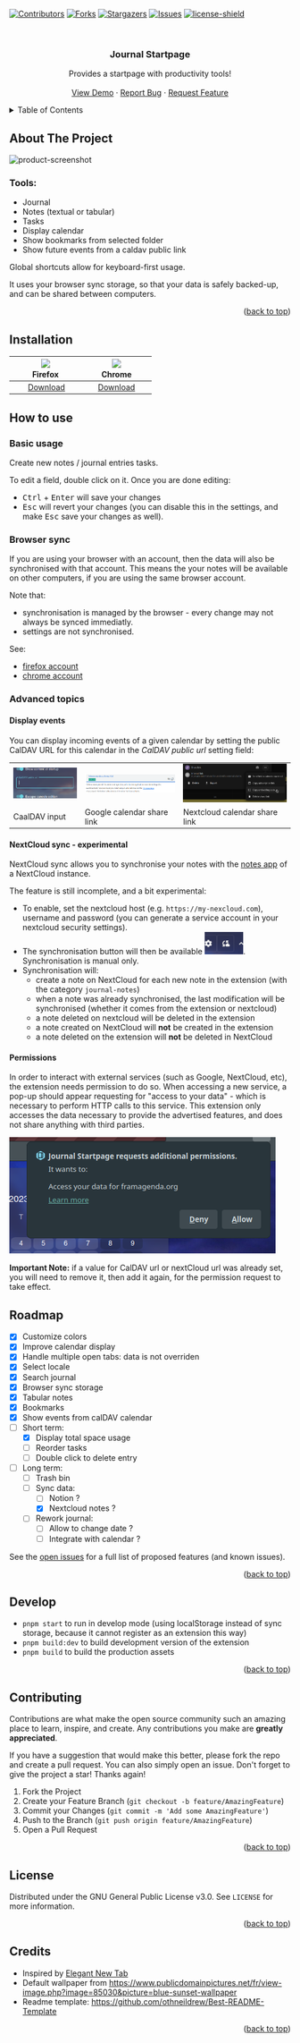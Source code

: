 
<!-- Improved compatibility of back to top link: See: https://github.com/othneildrew/Best-README-Template/pull/73 -->
<a name="readme-top"></a>
<!--
*** Thanks for checking out the Best-README-Template. If you have a suggestion
*** that would make this better, please fork the repo and create a pull request
*** or simply open an issue with the tag "enhancement".
*** Don't forget to give the project a star!
*** Thanks again! Now go create something AMAZING! :D
-->



<!-- PROJECT SHIELDS -->
<!--
*** I'm using markdown "reference style" links for readability.
*** Reference links are enclosed in brackets [ ] instead of parentheses ( ).
*** See the bottom of this document for the declaration of the reference variables
*** for contributors-url, forks-url, etc. This is an optional, concise syntax you may use.
*** https://www.markdownguide.org/basic-syntax/#reference-style-links
-->
[![Contributors][contributors-shield]][contributors-url]
[![Forks][forks-shield]][forks-url]
[![Stargazers][stars-shield]][stars-url]
[![Issues][issues-shield]][issues-url]
[![license-shield]][license-url]




<!-- PROJECT LOGO -->
<br />
<div align="center">

  <h3 align="center">Journal Startpage</h3>

  <p align="center">
    Provides a startpage with productivity tools!
    <br />
    <br />
    <a href="https://sapristi.github.io/journal-startpage/index.html">View Demo</a>
    ·
    <a href="https://github.com/sapristi/journal-startpage/issues">Report Bug</a>
    ·
    <a href="https://github.com/sapristi/journal-startpage/issues">Request Feature</a>
  </p>
</div>



<!-- TABLE OF CONTENTS -->
<details>
  <summary>Table of Contents</summary>
  <ol>
    <li>
      <a href="#about-the-project">About The Project</a>
    </li>
    <li>
      <a href="#installation">Installation</a>
    </li>
    <li><a href="#how-to-use">How to use</a></li>
    <li><a href="#roadmap">Roadmap</a></li>
    <li><a href="#develop">Develop</a></li>
    <li><a href="#contributing">Contributing</a></li>
    <li><a href="#license">License</a></li>
    <li><a href="#credits">Credits</a></li>

  </ol>
</details>



<!-- ABOUT THE PROJECT -->
## About The Project

![product-screenshot]

### Tools:
-   Journal
-   Notes (textual or tabular)
-   Tasks
-   Display calendar
-   Show bookmarks from selected folder
-   Show future events from a caldav public link

Global shortcuts allow for keyboard-first usage.

It uses your browser sync storage, so that your data is safely backed-up, and can be shared between computers.
<p align="right">(<a href="#readme-top">back to top</a>)</p>




<!-- INSTALLATION -->
## Installation


|[![](./assets/firefox.svg)](https://addons.mozilla.org/fr/firefox/addon/journal-startpage/)<br>Firefox|[![](./assets/chrome.svg)](https://chrome.google.com/webstore/detail/journal-startpage/bkafbgknnlmlmkhpbenogcjmcdhmieec)<br>Chrome|
|:---:|:---:|
| &nbsp;&nbsp;&nbsp;&nbsp;&nbsp;&nbsp; [Download](https://addons.mozilla.org/fr/firefox/addon/journal-startpage/) &nbsp;&nbsp;&nbsp;&nbsp;&nbsp; | &nbsp;&nbsp;&nbsp;&nbsp;&nbsp; [Download](https://chrome.google.com/webstore/detail/journal-startpage/bkafbgknnlmlmkhpbenogcjmcdhmieec) &nbsp;&nbsp;&nbsp;&nbsp;&nbsp; |


## How to use

### Basic usage

Create new notes / journal entries tasks.

To edit a field, double click on it. Once you are done editing:
- <kbd>Ctrl</kbd> + <kbd>Enter</kbd> will save your changes
- <kbd>Esc</kbd> will revert your changes (you can disable this in the settings, and make <kbd>Esc</kbd> save your changes as well).

### Browser sync

If you are using your browser with an account, then the data will also be synchronised with that account. This means the your notes will be available on other computers, if you are using the same browser account.

Note that:
- synchronisation is managed by the browser - every change may not always be synced immediatly.
- settings are not synchronised.

See:
- [firefox account](https://www.mozilla.org/firefox/accounts/)
- [chrome account](https://accounts.google.com/ServiceLogin?service=chromiumsync)

### Advanced topics

#### Display events

You can display incoming events of a given calendar by setting the public CalDAV URL for this calendar in the *CalDAV public url* setting field:

<table>
  <tr>
    <td>
      <img src="./assets/help_images/caldav_input.png" alt="caldav input" style="max-width: 100%;">
    </td>
    <td>
      <img src="./assets/help_images/share_google_calendar.png" alt="share google calendar" style="max-width: 100%;">
    </td>
    <td>
      <img src="./assets/help_images/share_nextcloud_calendar.png" alt="share nextcloud calendar" style="max-width: 100%;">
    </td>
  </tr>
  <tr>
    <td>CaalDAV input</td>
    <td>Google calendar share link</td>
    <td>Nextcloud calendar share link</td>
  </tr>
</table>


#### NextCloud sync - experimental

NextCloud sync allows you to synchronise your notes with the [notes app](https://apps.nextcloud.com/apps/notes) of a NextCloud instance.

The feature is still incomplete, and a bit experimental:
- To enable, set the nextcloud host (e.g. `https://my-nexcloud.com`), username and password (you can generate a service account in your nextcloud security settings).
- The synchronisation button will then be available ![sync button](./assets/help_images/nextcloud_sync.png). Synchronisation is manual only.
- Synchronisation will:
  - create a note on NextCloud for each new note in the extension (with the category `journal-notes`)
  - when a note was already synchronised, the last modification will be synchronised (whether it comes from the extension or nextcloud)
  - a note deleted on nextcloud will be deleted in the extension
  - a note created on NextCloud will **not** be created in the extension
  - a note deleted on the extension will **not** be deleted in NextCloud


#### Permissions

In order to interact with external services (such as Google, NextCloud, etc), the extension needs permission to do so. When accessing a new service, a pop-up should appear requesting for "access to your data" - which is necessary to perform HTTP calls to this service. This extension only accesses the data necessary to provide the advertised features, and does not share anything with third parties.

![permission request](./assets/help_images/permission_request.png)


**Important Note:** if a value for CalDAV url or nextCloud url was already set, you will need to remove it, then add it again, for the permission request to take effect.

<!-- ROADMAP -->
## Roadmap
- [x] Customize colors
- [x] Improve calendar display
- [x] Handle multiple open tabs: data is not overriden
- [x] Select locale
- [x] Search journal
- [x] Browser sync storage
- [x] Tabular notes
- [x] Bookmarks
- [x] Show events from calDAV calendar
- [ ] Short term:
  - [x] Display total space usage
  - [ ] Reorder tasks
  - [ ] Double click to delete entry

- [ ] Long term:
    - [ ] Trash bin
    - [ ] Sync data:
      - [ ] Notion ?
      - [x] Nextcloud notes ?
    - [ ] Rework journal:
      - [ ] Allow to change date ?
      - [ ] Integrate with calendar ?

See the [open issues](https://github.com/othneildrew/Best-README-Template/issues) for a full list of proposed features (and known issues).

<p align="right">(<a href="#readme-top">back to top</a>)</p>


<!-- DEVELOP -->
## Develop


- `pnpm start` to run in develop mode (using localStorage instead of sync storage, because it cannot register as an extension this way)
- `pnpm build:dev` to build development version of the extension
- `pnpm build` to build the production assets


<p align="right">(<a href="#readme-top">back to top</a>)</p>

<!-- CONTRIBUTING -->
## Contributing

Contributions are what make the open source community such an amazing place to learn, inspire, and create. Any contributions you make are **greatly appreciated**.

If you have a suggestion that would make this better, please fork the repo and create a pull request. You can also simply open an issue.
Don't forget to give the project a star! Thanks again!

1. Fork the Project
2. Create your Feature Branch (`git checkout -b feature/AmazingFeature`)
3. Commit your Changes (`git commit -m 'Add some AmazingFeature'`)
4. Push to the Branch (`git push origin feature/AmazingFeature`)
5. Open a Pull Request

<p align="right">(<a href="#readme-top">back to top</a>)</p>



<!-- LICENSE -->
## License

Distributed under the GNU General Public License v3.0. See `LICENSE` for more information.

<p align="right">(<a href="#readme-top">back to top</a>)</p>


<!-- CREDITS -->
## Credits

- Inspired by [Elegant New Tab](https://addons.mozilla.org/en-US/firefox/addon/elegant-startage-new-tab/)
- Default wallpaper from https://www.publicdomainpictures.net/fr/view-image.php?image=85030&picture=blue-sunset-wallpaper
- Readme template: https://github.com/othneildrew/Best-README-Template

<p align="right">(<a href="#readme-top">back to top</a>)</p>



<!-- MARKDOWN LINKS & IMAGES -->
<!-- https://www.markdownguide.org/basic-syntax/#reference-style-links -->
[contributors-shield]: https://img.shields.io/github/contributors/sapristi/journal-startpage.svg?style=for-the-badge
[contributors-url]: https://github.com/sapristi/journal-startpage/graphs/contributors
[forks-shield]: https://img.shields.io/github/forks/sapristi/journal-startpage.svg?style=for-the-badge
[forks-url]: https://github.com/sapristi/journal-startpage/network/members
[stars-shield]: https://img.shields.io/github/stars/sapristi/journal-startpage.svg?style=for-the-badge
[stars-url]: https://github.com/sapristi/journal-startpage/stargazers
[issues-shield]: https://img.shields.io/github/issues/sapristi/journal-startpage.svg?style=for-the-badge
[issues-url]: https://github.com/sapristi/journal-startpage/issues
[license-shield]: https://img.shields.io/github/license/sapristi/journal-startpage.svg?style=for-the-badge
[license-url]: https://github.com/sapristi/journal-startpage/blob/master/LICENSE
[product-screenshot]: ./assets/screenshot.png
